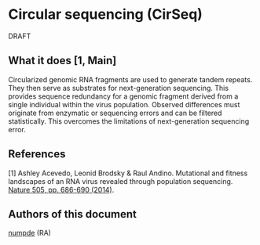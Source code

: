 # Circular sequencing (CirSeq)

DRAFT

## What it does [1, Main]

Circularized genomic RNA fragments are used to generate tandem repeats.
They then serve as substrates for next-generation sequencing.
This provides sequence redundancy for a genomic fragment derived from a single individual within the virus population.
Observed differences must originate from enzymatic or sequencing errors and can be filtered statistically.
This overcomes the limitations of next-generation sequencing error.

## References

[1] 
Ashley Acevedo, Leonid Brodsky & Raul Andino.
Mutational and fitness landscapes of an RNA virus revealed through population sequencing. 
[Nature 505, pp. 686-690 (2014)](https://www.nature.com/articles/nature12861).

## Authors of this document

[numpde](https://github.com/numpde/) (RA)
